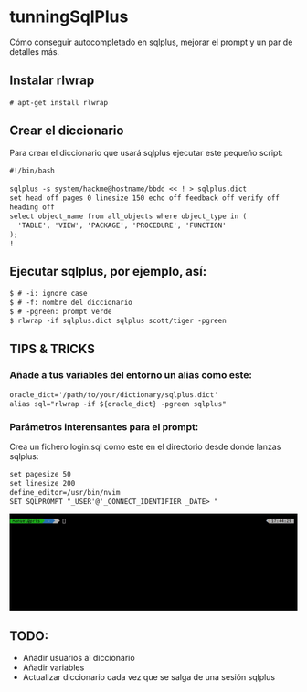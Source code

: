 # tunningSqlPlus

Cómo conseguir autocompletado en sqlplus, mejorar el prompt y un par de detalles más.

## Instalar rlwrap

~~~
# apt-get install rlwrap
~~~

## Crear el diccionario

Para crear el diccionario que usará sqlplus ejecutar este pequeño script:

~~~
#!/bin/bash
 
sqlplus -s system/hackme@hostname/bbdd << ! > sqlplus.dict
set head off pages 0 linesize 150 echo off feedback off verify off heading off
select object_name from all_objects where object_type in (
  'TABLE', 'VIEW', 'PACKAGE', 'PROCEDURE', 'FUNCTION'
);
!
~~~

## Ejecutar sqlplus, por ejemplo, así:

~~~
$ # -i: ignore case
$ # -f: nombre del diccionario
$ # -pgreen: prompt verde
$ rlwrap -if sqlplus.dict sqlplus scott/tiger -pgreen
~~~

## TIPS & TRICKS

### Añade a tus variables del entorno un alias como este:

~~~
oracle_dict='/path/to/your/dictionary/sqlplus.dict'
alias sql="rlwrap -if ${oracle_dict} -pgreen sqlplus"
~~~

### Parámetros interensantes para el prompt:

Crea un fichero login.sql como este en el directorio desde donde lanzas sqlplus:

~~~
set pagesize 50
set linesize 200
define_editor=/usr/bin/nvim
SET SQLPROMPT "_USER'@'_CONNECT_IDENTIFIER _DATE> "
~~~

![alt_tag](sqlplus.gif?raw_true "Demo")

## TODO:

- Añadir usuarios al diccionario
- Añadir variables
- Actualizar diccionario cada vez que se salga de una sesión sqlplus
